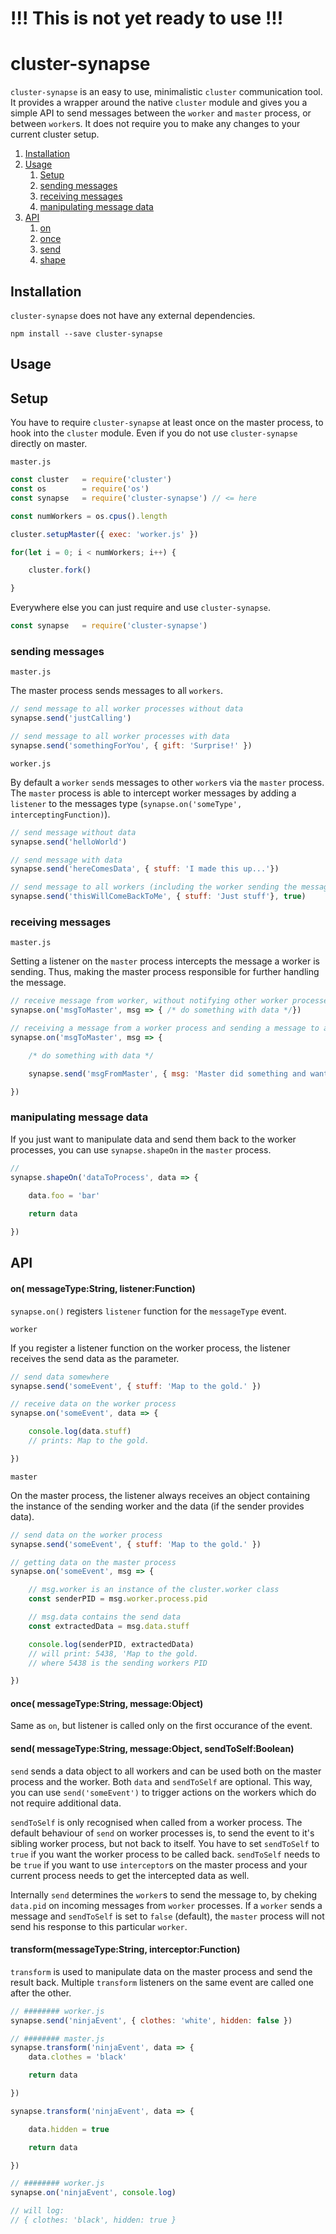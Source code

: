 # !!! This is not yet ready to use !!!


# cluster-synapse

`cluster-synapse` is an easy to use, minimalistic `cluster` communication tool. It provides a wrapper around the native `cluster` module and gives you a simple API to send messages between the `worker` and `master` process, or between `worker`s.
It does not require you to make any changes to your current cluster setup.

1. [Installation](#installation)
2. [Usage](#usage)
	1. [Setup](#setup)
	2. [sending messages](#sending-messages)
	3. [receiving messages](#receiving-messages)
	4. [manipulating message data](#manipulating-message-data)
3. [API](#api)
	1. [on](#on-messagetypestring-callbackfunction)
	2. [once](#once-messagetypestring-messageobject)
	3. [send](#send-messagetypestring-messageobject-sendtoselfboolean)
	4. [shape](#shapemessagetypestring-interceptorfunction)

## Installation
`cluster-synapse` does not have any external dependencies.

```shell
npm install --save cluster-synapse
```



## Usage

## Setup
You have to require `cluster-synapse` at least once on the master process, to hook into the `cluster` module. Even if you do not use `cluster-synapse` directly on master.

`master.js`

```javascript
const cluster 	= require('cluster')
const os 		= require('os')
const synapse 	= require('cluster-synapse') // <= here

const numWorkers = os.cpus().length

cluster.setupMaster({ exec: 'worker.js' })

for(let i = 0; i < numWorkers; i++) {

	cluster.fork()

}
```

Everywhere else you can just require and use `cluster-synapse`.

```javascript
const synapse 	= require('cluster-synapse')
```

### sending messages
`master.js`

The master process sends messages to all `workers`.

```javascript
// send message to all worker processes without data
synapse.send('justCalling')

// send message to all worker processes with data
synapse.send('somethingForYou', { gift: 'Surprise!' })
```


`worker.js`

By default a `worker` `send`s messages to other `worker`s via the `master` process. The `master` process is able to intercept worker messages by adding a `listener` to the messages type (`synapse.on('someType', interceptingFunction)`).

```javascript
// send message without data
synapse.send('helloWorld')

// send message with data
synapse.send('hereComesData', { stuff: 'I made this up...'})

// send message to all workers (including the worker sending the message)
synapse.send('thisWillComeBackToMe', { stuff: 'Just stuff'}, true)
```

### receiving messages
`master.js`

Setting a listener on the `master` process intercepts the message a worker is sending. Thus, making the master process responsible for further handling the message.

```javascript
// receive message from worker, without notifying other worker processes (single worker to master communication)
synapse.on('msgToMaster', msg => { /* do something with data */})

// receiving a message from a worker process and sending a message to all workers
synapse.on('msgToMaster', msg => {

	/* do something with data */

	synapse.send('msgFromMaster', { msg: 'Master did something and wants to tell you...'})

})
```

### manipulating message data
If you just want to manipulate data and send them back to the worker processes, you can use `synapse.shapeOn` in the `master` process.

```javascript
// 
synapse.shapeOn('dataToProcess', data => {
	
	data.foo = 'bar'

	return data

})
```



## API

#### on( messageType:String, listener:Function)
`synapse.on()` registers `listener` function for the `messageType` event.

`worker`

If you register a listener function on the worker process, the listener receives the send data as the parameter.

```javascript
// send data somewhere
synapse.send('someEvent', { stuff: 'Map to the gold.' })

// receive data on the worker process
synapse.on('someEvent', data => {

	console.log(data.stuff)
	// prints: Map to the gold.

})
```

`master`

On the master process, the listener always receives an object containing the instance of the sending worker and the data (if the sender provides data).

```javascript
// send data on the worker process
synapse.send('someEvent', { stuff: 'Map to the gold.' })

// getting data on the master process
synapse.on('someEvent', msg => {

	// msg.worker is an instance of the cluster.worker class
	const senderPID = msg.worker.process.pid

	// msg.data contains the send data
	const extractedData = msg.data.stuff

	console.log(senderPID, extractedData)
	// will print: 5438, 'Map to the gold.
	// where 5438 is the sending workers PID

})
````

#### once( messageType:String, message:Object)
Same as `on`, but listener is called only on the first occurance of the event.

#### send( messageType:String, message:Object, sendToSelf:Boolean)
`send` sends a data object to all workers and can be used both on the master process and the worker. Both `data` and `sendToSelf` are optional. This way, you can use `send('someEvent')` to trigger actions on the workers which do not require additional data.

`sendToSelf` is only recognised when called from a worker process. The default behaviour of `send` on worker processes is, to send the event to it's sibling worker process, but not back to itself. You have to set `sendToSelf` to `true` if you want the worker process to be called back. `sendToSelf` needs to be `true` if you want to use `interceptor`s on the master process and your current process needs to get the intercepted data as well.

Internally `send` determines the `worker`s to send the message to, by cheking `data.pid` on incoming messages from `worker` processes. If a `worker` sends a message and `sendToSelf` is set to `false` (default), the `master` process will not send his response to this particular `worker`.

#### transform(messageType:String, interceptor:Function)
`transform` is used to manipulate data on the master process and send the result back. Multiple `transform` listeners on the same event are called one after the other.

```javascript
// ######## worker.js
synapse.send('ninjaEvent', { clothes: 'white', hidden: false })

// ######## master.js
synapse.transform('ninjaEvent', data => {
	data.clothes = 'black'

	return data

})

synapse.transform('ninjaEvent', data => {

	data.hidden = true

	return data

})

// ######## worker.js
synapse.on('ninjaEvent', console.log)

// will log:
// { clothes: 'black', hidden: true }

```